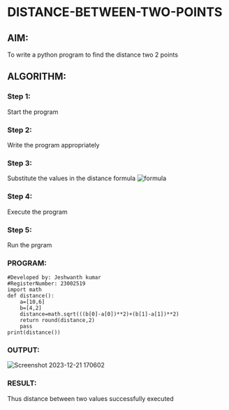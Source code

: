 # DISTANCE-BETWEEN-TWO-POINTS

## AIM:
To write a python program to find the distance two 2 points
## ALGORITHM:
### Step 1: 
Start the program
### Step 2: 
Write the program appropriately
### Step 3: 
Substitute the values in the distance formula  ![formula](/formula.JPG)
### Step 4: 
Execute the program
### Step 5:
Run the prgram
### PROGRAM:
```#Program to find the distance between two points.
#Developed by: Jeshwanth kumar
#RegisterNumber: 23002519
import math
def distance():
    a=[10,6]
    b=[4,2]
    distance=math.sqrt(((b[0]-a[0])**2)+(b[1]-a[1])**2)
    return round(distance,2)
    pass
print(distance())
```


### OUTPUT:

![Screenshot 2023-12-21 170602](https://github.com/Jeshwanthkumarpayyavula/DISTANCE-BETWEEN-TWO-POINTS/assets/145742402/963dc66e-d0d9-4e27-a2e4-5433b344790b)

### RESULT:
Thus distance between two values successfully executed
